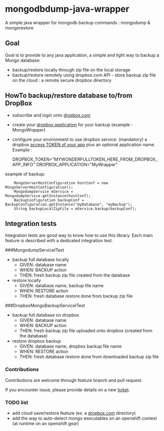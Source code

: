 # mongodbdump-java-wrapper
A simple java wrapper for mongodb backup commands : mongodump & mongorestore

## Goal
Goal is to provide to any java application, a simple and light way to backup a Mongo database:
- backup/restore locally through zip file on the local storage
- backup/restore remotely using dropbox.com API - store backup zip file on the cloud : a remote secure dropbox directory

## HowTo backup/restore database to/from DropBox 

- subscribe and login onto [dropbox.com](https://www.dropbox.com/)
- create your [dropbox application](https://www.dropbox.com/developers/apps/create) for your backup (example : MongoWrapper)
- configure your environment to use dropbox service: (mandatory) a dropbox [access TOKEN of your app](https://www.dropbox.com/developers/apps/info/) plus an optional application name. Example :

    DROPBOX_TOKEN="MYWONDERFULLTOKEN_HERE_FROM_DROPBOX_APP_INFO"
    DROPBOX_APPLICATION="MyWrapper"


example of backup:

		MongoServerHostConfiguration hostConf = new MongoServerHostConfiguration();
		MongodumpService mService = MongodumpService.getInstance(hostConf);
		BackupConfiguration backupConf = BackupConfiguration.getInstance("myDatabase", "myBackup");
		String backupLocalZipFile = mService.backup(backupConf);


## Integration tests 
Integration tests are good way to know how to use this library. Each main feature is described with a dedicated integration test.

###MongodumpServiceITest
- backup full database locally
  -  GIVEN: database name
  -  WHEN: BACKUP action
  -  THEN: fresh backup zip file created from the database
- restore locally
  -  GIVEN: database name, backup file name
  -  WHEN: RESTORE action
  -  THEN: fresh database restore done from backup zip file

###DropboxMongoBackupServiceITest
- backup full database on dropbox
  -  GIVEN: database name
  -  WHEN: BACKUP action
  -  THEN: fresh backup zip file uploaded onto dropbox (created from the database)
- restore dropbox backup
  -  GIVEN: database name, dropbox backup file name
  -  WHEN: RESTORE action
  -  THEN: fresh database restore done from downloaded backup zip file

### Contributions

Contributions are welcome through feature branch and pull request. 

If you encounter issue, please provide details on a new [ticket](https://github.com/boly38/mongodbdump-java-wrapper/issues).

### TODO list
 - add cloud save/restore feature (ex. a [dropbox.com](https://www.dropbox.com/) directory)
 - add the way to auto-detect mongo executables on an openshift context (at runtime on an openshift gear)
